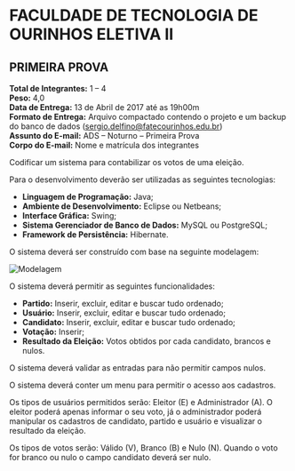 # FACULDADE DE TECNOLOGIA DE OURINHOS ELETIVA II 
 
## PRIMEIRA PROVA 
 
**Total de Integrantes:** 1 – 4  
**Peso:** 4,0  
**Data de Entrega:** 13 de Abril de 2017 até as 19h00m  
**Formato de Entrega:** Arquivo compactado contendo o projeto e um backup do banco de dados (sergio.delfino@fatecourinhos.edu.br)  
**Assunto do E-mail:** ADS – Noturno – Primeira Prova  
**Corpo do E-mail:** Nome e matrícula dos integrantes   
 
Codificar um sistema para contabilizar os votos de uma eleição. 
 
Para o desenvolvimento deverão ser utilizadas as seguintes tecnologias:

* **Linguagem de Programação:** Java; 
* **Ambiente de Desenvolvimento:** Eclipse ou Netbeans; 
* **Interface Gráfica:** Swing; 
* **Sistema Gerenciador de Banco de Dados:** MySQL ou PostgreSQL;
* **Framework de Persistência:** Hibernate. 
 
O sistema deverá ser construído com base na seguinte modelagem: 

![Modelagem](http://i.imgur.com/FkmYktp.png)

O sistema deverá permitir as seguintes funcionalidades: 
* **Partido:** Inserir, excluir, editar e buscar tudo ordenado;
* **Usuário:** Inserir, excluir, editar e buscar tudo ordenado; 
* **Candidato:** Inserir, excluir, editar e buscar tudo ordenado;
* **Votação:** Inserir; 
* **Resultado da Eleição:** Votos obtidos por cada candidato, brancos e nulos. 
 
O sistema deverá validar as entradas para não permitir campos nulos. 
 
O sistema deverá conter um menu para permitir o acesso aos cadastros.  
 
Os tipos de usuários permitidos serão: Eleitor (E) e Administrador (A). O eleitor poderá apenas informar o seu voto, já o administrador poderá manipular os cadastros de candidato, partido e usuário e visualizar o resultado da eleição. 
 
Os tipos de votos serão: Válido (V), Branco (B) e Nulo (N). Quando o voto for branco ou nulo o campo candidato deverá ser nulo. 
 
 
